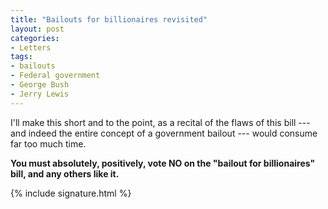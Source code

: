 ```yaml
---
title: "Bailouts for billionaires revisited"
layout: post
categories:
- Letters
tags:
- bailouts
- Federal government
- George Bush
- Jerry Lewis
---
```


I'll make this short and to the point, as a recital of the flaws of this bill --- and indeed the entire concept of a government bailout --- would consume far too much time.

**You must absolutely, positively, vote NO on the "bailout for billionaires" bill, and any others like it.**

{% include signature.html %}
